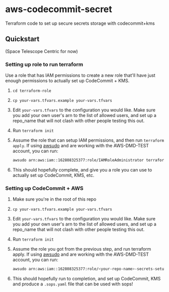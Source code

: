 # aws-codecommit-secret
Terraform code to set up secure secrets storage with codecommit+kms

## Quickstart

(Space Telescope Centric for now)

### Setting up role to run terraform

Use a role that has IAM permissions to create a new role that'll have just
enough permissions to actually set up CodeCommit + KMS.

1. `cd terraform-role`
2. `cp your-vars.tfvars.example your-vars.tfvars`
3. Edit `your-vars.tfvars` to the configuration you would like. Make sure you
   add your own user's arn to the list of allowed users, and set up a repo_name
   that will not clash with other people testing this out.
4. Run `terraform init`
5. Assume the role that can setup IAM permissions, and then run `terraform apply`.
   If using [awsudo](https://github.com/makethunder/awsudo) and are working with
   the AWS-DMD-TEST account, you can run:

   ```bash
   awsudo arn:aws:iam::162808325377:role/IAMRoleAdministrator terraform apply
   ```

6. This should hopefully complete, and give you a role you can use to actually
   set up CodeCommit, KMS, etc.


### Setting up CodeCommit + AWS

1. Make sure you're in the root of this repo
2. `cp your-vars.tfvars.example your-vars.tfvars`
3. Edit `your-vars.tfvars` to the configuration you would like. Make sure you
   add your own user's arn to the list of allowed users, and set up a repo_name
   that will not clash with other people testing this out.
4. Run `terraform init`
5. Assume the role you got from the previous step, and run terraform apply.
   If using [awsudo](https://github.com/makethunder/awsudo) and are working with
   the AWS-DMD-TEST account, you can run:

   ```bash
   awsudo arn:aws:iam::162808325377:role/<your-repo-name>-secrets-setup-role terraform apply
   ```
6. This should hopefully run to completion, and set up CodeCommit, KMS and produce a
   `.sops.yaml` file that can be used with sops!